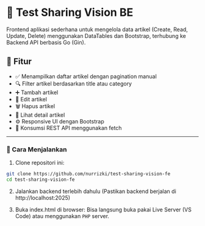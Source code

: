 # 🧠 Test Sharing Vision BE

Frontend aplikasi sederhana untuk mengelola data artikel (Create, Read, Update, Delete) menggunakan DataTables dan Bootstrap, terhubung ke Backend API berbasis Go (Gin).

## 🚀 Fitur
- ✅ Menampilkan daftar artikel dengan pagination manual
- 🔍 Filter artikel berdasarkan title atau category
- ➕ Tambah artikel
- 📝 Edit artikel
- 🗑️ Hapus artikel
- 📄 Lihat detail artikel
- ⚙️ Responsive UI dengan Bootstrap
- 🔌 Konsumsi REST API menggunakan fetch

---

### 🧪 Cara Menjalankan
1. Clone repositori ini:

```bash
git clone https://github.com/nurrizki/test-sharing-vision-fe
cd test-sharing-vision-fe
```

2. Jalankan backend terlebih dahulu
(Pastikan backend berjalan di http://localhost:2025)

3. Buka index.html di browser: 
Bisa langsung buka pakai Live Server (VS Code) atau menggunakan `PHP` server.